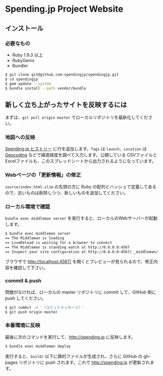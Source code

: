 # Spending.jp Project Website

## インストール

### 必要なもの

* Ruby 1.9.3 以上
* RubyGems
* Bundler

```bash
$ git clone git@github.com:spendingjp/spendingjp.git
$ cd spendingjp
$ gem update --system
$ bundle install --path vendor/bundle
```

## 新しく立ち上がったサイトを反映するには

まずは、`git pull origin master` でローカルリポジトリを最新化してください。

### 地図への反映

[Spending.jp ヒストリー](https://docs.google.com/spreadsheet/ccc?key=0AnJGwhMm-ribdEJ6V25HRTV2azVRNkpjTTJSQ3k3Nnc&usp=sharing) に行を追加します。`Tags` は `launch`、`Location` は [Geocoding](http://www.geocoding.jp/) などで緯度経度を調べて入力します。公開している CSVファイルと Excelファイルも、このスプレッドシートから出力されるようになっています。

### Webページの「更新情報」の修正

`source/index.html.slim` の先頭の方に Ruby の配列とハッシュで定義してあるので、古いものは削除しつつ、新しいものを追加してください。

### ローカル環境で確認

`bundle exec middleman server` を実行すると、ローカルのWebサーバーが起動します。

```bash
$ bundle exec middleman server
== The Middleman is loading
== LiveReload is waiting for a browser to connect
== The Middleman is standing watch at http://0.0.0.0:4567
== Inspect your site configuration at http://0.0.0.0:4567/__middleman/
```

ブラウザで [http://localhost:4567/](http://localhost:4567/) を開くとプレビューが見られるので、修正内容を確認して下さい。

### commit & push

問題がなければ、ローカルの master リポジトリに commit して、GitHub 側に push してください。

```bash
$ git commit -m '（コミットメッセージ）'
$ git push origin master
```

### 本番環境に反映

最後に次のコマンドを実行して、http://spending.jp に反映します。

```bash
$ bundle exec middleman deploy
```

実行すると、`build/` 以下に静的ファイルが生成され、さらに GitHub の gh-pages リポジトリに push されます。これで http://spending.jp が更新されます。

